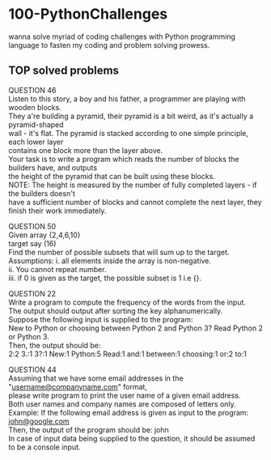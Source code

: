 # 100-PythonChallenges
wanna solve myriad of coding challenges with Python programming language to fasten my coding and problem solving prowess.

## TOP solved problems
QUESTION 46  
Listen to this story, a boy and his father, a programmer are playing with wooden blocks.  
They a're building a pyramid, their pyramid is a bit weird, as it's actually a pyramid-shaped  
wall -  it's flat. The pyramid is stacked according to one simple principle, each lower layer  
contains one block more than the layer above.  
Your task is to write a program which reads the number of blocks the builders have, and outputs  
the  height of the pyramid that can be built using these blocks.  
NOTE: The height is measured by the number of fully completed layers - if the builders doesn't  
have a sufficient number of blocks and cannot complete the next layer, they finish their work immediately.

QUESTION 50  
Given array {2,4,6,10}  
target say (16)  
Find the number of possible subsets that will sum up to the target.  
Assumptions: i. all elements inside the array is non-negative.  
ii. You cannot repeat number.  
iii. if 0 is given as the target, the possible subset is 1 i.e {}.    

QUESTION 22  
Write a program to compute the frequency of the words from the input.  
The output should output after sorting the key alphanumerically.  
Suppose the following input is supplied to the program:  
New to Python or choosing between Python 2 and Python 3? Read Python 2 or Python 3.  
Then, the output should be:  
2:2 3.:1 3?:1 New:1 Python:5 Read:1 and:1 between:1 choosing:1 or:2 to:1  

QUESTION 44  
Assuming that we have some email addresses in the "username@companyname.com" format,  
please write program to print the user name of a given email address.  
Both user names and company names are composed of letters only.  
Example: If the following email address is given as input to the program: john@google.com  
Then, the output of the program should be: john  
In case of input data being supplied to the question, it should be assumed to be a console input.  